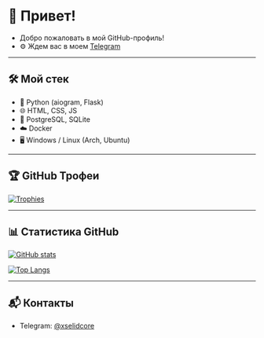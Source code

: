 # 👋 Привет!

- Добро пожаловать в мой GitHub-профиль!  
- ⚙️ Ждем вас в моем [Telegram](https://t.me/xselidcore)

---

## 🛠️ Мой стек

- 🐍 Python (aiogram, Flask)
- 🌐 HTML, CSS, JS
- 🐘 PostgreSQL, SQLite
- ☁️ Docker
- 🖥️ Windows / Linux (Arch, Ubuntu)

---

## 🏆 GitHub Трофеи

[![Trophies](https://github-profile-trophy.vercel.app/?username=xselid&theme=radical&no-frame=true&row=1&column=7)](https://github.com/ryo-ma/github-profile-trophy)

---

## 📊 Статистика GitHub

[![GitHub stats](https://github-readme-stats.vercel.app/api?username=xselid&show_icons=true&theme=radical)](https://github.com/anuraghazra/github-readme-stats)

[![Top Langs](https://github-readme-stats.vercel.app/api/top-langs/?username=xselid&layout=compact&theme=radical)](https://github.com/anuraghazra/github-readme-stats)

---

## 📬 Контакты

- Telegram: [@xselidcore](https://t.me/xselidcore)
